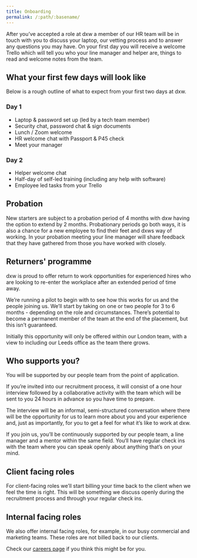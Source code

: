 ```yaml
---
title: Onboarding
permalink: /:path/:basename/
---
```


After you’ve accepted a role at dxw a member of our HR team will be in touch
with you to discuss your laptop, our vetting process and to answer any questions
you may have. On your first day you will receive a welcome Trello which will
tell you who your line manager and helper are, things to read and welcome notes
from the team.

## What your first few days will look like

Below is a rough outline of what to expect from your first two days at dxw.

### Day 1

- Laptop & password set up (led by a tech team member)
- Security chat, password chat & sign documents
- Lunch / Zoom welcome
- HR welcome chat with Passport & P45 check
- Meet your manager

### Day 2

- Helper welcome chat
- Half-day of self-led training (including any help with software)
- Employee led tasks from your Trello

## Probation

New starters are subject to a probation period of 4 months with dxw having the
option to extend by 2 months. Probationary periods go both ways, it is also a
chance for a new employee to find their feet and dxws way of working. In your
probation meeting your line manager will share feedback that they have gathered
from those you have worked with closely.

## Returners' programme

dxw is proud to offer return to work opportunities for experienced hires who are
looking to re-enter the workplace after an extended period of time away.

We’re running a pilot to begin with to see how this works for us and the people
joining us. We’ll start by taking on one or two people for 3 to 6 months -
depending on the role and circumstances. There’s potential to become a permanent
member of the team at the end of the placement, but this isn’t guaranteed.

Initially this opportunity will only be offered within our London team, with a
view to including our Leeds office as the team there grows.

## Who supports you?

You will be supported by our people team from the point of application.

If you’re invited into our recruitment process, it will consist of a one hour
interview followed by a collaborative activity with the team which will be sent
to you 24 hours in advance so you have time to prepare.

The interview will be an informal, semi-structured conversation where there will
be the opportunity for us to learn more about you and your experience and, just
as importantly, for you to get a feel for what it’s like to work at dxw.

If you join us, you’ll be continuously supported by our people team, a line
manager and a mentor within the same field. You‘ll have regular check ins with
the team where you can speak openly about anything that’s on your mind.

## Client facing roles

For client-facing roles we’ll start billing your time back to the client when we
feel the time is right. This will be something we discuss openly during the
recruitment process and through your regular check ins.

## Internal facing roles

We also offer internal facing roles, for example, in our busy commercial
and marketing teams. These roles are not billed back to our clients.

Check our [careers page](https://www.dxw.com/careers/) if you think this might be for you.

